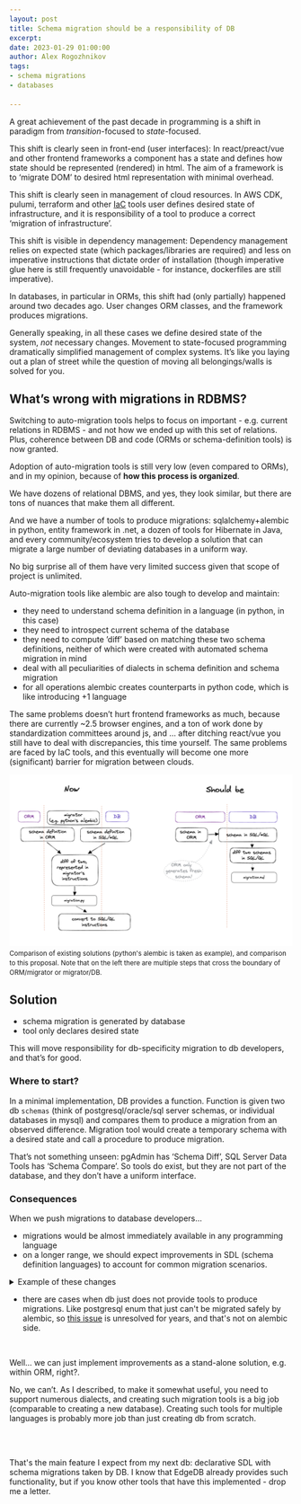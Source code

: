 ```yaml
---
layout: post
title: Schema migration should be a responsibility of DB
excerpt: 
date: 2023-01-29 01:00:00
author: Alex Rogozhnikov
tags: 
- schema migrations
- databases

---
```



A great achievement of the past decade in programming is a shift in paradigm from *transition*-focused to *state*-focused.

This shift is clearly seen in front-end (user interfaces):
In react/preact/vue and other frontend frameworks a component has a state and defines how state should be represented (rendered) in html. 
The aim of a framework is to ‘migrate DOM’ to desired html representation with minimal overhead. 

This shift is clearly seen in management of cloud resources. 
In AWS CDK, pulumi, terraform and other [IaC](https://en.wikipedia.org/wiki/Infrastructure_as_code) tools user defines desired state of infrastructure, and it is responsibility of a tool to produce a correct ‘migration of infrastructure’.

This shift is visible in dependency management:
Dependency management relies on expected state (which packages/libraries are required) and less on imperative instructions that dictate order of installation (though imperative glue here is still frequently unavoidable - for instance, dockerfiles are still imperative). 

<!-- Streamlit (tool used by data/ml folks) uses state (kept on client-side) to define the contents of the page. Every user action changes the state, and triggers computation of a new content with (mostly) preserved state.  -->

In databases, in particular in ORMs, this shift had (only partially) happened around two decades ago. 
User changes ORM classes, and the framework produces migrations. 

Generally speaking, in all these cases we define desired state of the system, *not* necessary changes.
Movement to state-focused programming dramatically simplified management of complex systems. 
It’s like you laying out a plan of street while the question of moving all belongings/walls is solved for you. 



## What’s wrong with migrations in RDBMS?

Switching to auto-migration tools helps to focus on important - e.g. current relations in RDBMS - and not how we ended up with this set of relations.
Plus, coherence between DB and code (ORMs or schema-definition tools) is now granted.

Adoption of auto-migration tools is still very low (even compared to ORMs), and in my opinion, because of **how this process is organized**.

We have dozens of relational DBMS, and yes, they look similar, but there are tons of nuances that make them all different.

And we have a number of tools to produce migrations: sqlalchemy+alembic in python, entity framework in .net, a dozen of tools for Hibernate in Java, and every community/ecosystem tries to develop a solution that can migrate a large number of deviating databases in a uniform way. 

No big surprise all of them have very limited success given that scope of project is unlimited.

Auto-migration tools like alembic are also tough to develop and maintain:
- they need to understand schema definition in a language (in python, in this case)
- they need to introspect current schema of the database 
- they need to compute ’diff’ based on matching these two schema definitions, neither of which were created with automated schema migration in mind
- deal with all peculiarities of dialects in schema definition and schema migration
- for all operations alembic creates counterparts in python code, which is like introducing +1 language 

The same problems doesn’t hurt frontend frameworks as much, because there are currently ~2.5 browser engines, and a ton of work done by standardization committees around js, and … after ditching react/vue you still have to deal with discrepancies, this time yourself.
The same problems are faced by IaC tools, and this eventually will become one more (significant) barrier for migration between clouds.


<img src='/images/migrations/migration-db.png' width=800 />
<small>
Comparison of existing solutions (python's alembic is taken as example), 
and comparison to this proposal. Note that on the left there are multiple steps that cross the boundary
of ORM/migrator or migrator/DB.
</small>

## Solution


- schema migration is generated by database
- tool only declares desired state

This will move responsibility for db-specificity migration to db developers, and that’s for good.



### Where to start?

In a minimal implementation, DB provides a function. Function is given two db `schemas` (think of postgresql/oracle/sql server schemas, or individual databases in mysql) and compares them to produce a migration from an observed difference. 
Migration tool would create a temporary schema with a desired state and call a procedure to produce migration.
 

That’s not something unseen: pgAdmin has ‘Schema Diff’, SQL Server Data Tools has ‘Schema Compare’. 
So tools do exist, but they are not part of the database, and they don’t have a uniform interface. 



### Consequences

When we push migrations to database developers…
- migrations would be almost immediately available in any programming language
- on a longer range, we should expect improvements in SDL (schema definition languages) to account for common migration scenarios. 
<details>
<summary> Example of these changes </summary>
<div markdown=1 >
For example, if you start from something like
```python
Relation Person:
  name: string
```
and migrate it to 
```python
Relation Person:
   full_name:  string
```

From the point of a migration tool it is not clear that you just renamed a field, not deleted ‘name’ and created ‘full_name’. 
Thus an additional technical identifier is necessary, for instance:

```python
Relation Person:
  name: string, oid=‘7dsd8’
```
to 
```python
Relation Person:
  full_name: string, oid=‘7dsd8’
```

now it is clear that renaming happened. There are a number of other ways to have smoother support of migrations.

However, this will be just an idea until DB developers don’t have to think about migration.
    
</div>
</details>

- there are cases when db just does not provide tools to produce migrations. Like postgresql enum that just can't be migrated safely by alembic, so [this issue](https://github.com/sqlalchemy/alembic/issues/278) is unresolved for years, and that's not on alembic side.

<br />

Well... we can just implement improvements as a stand-alone solution, e.g. within ORM, right?. 

No, we can’t. As I described, to make it somewhat useful, you need to support numerous dialects, and creating such migration tools is a big job (comparable to creating a new database). 
Creating such tools for multiple languages is probably more job than just creating db from scratch.


<br />

<br />


That's the main feature I expect from my next db: declarative SDL with schema migrations taken by DB.
I know that EdgeDB already provides such functionality, but if you know other tools that have this implemented - drop me a letter.










